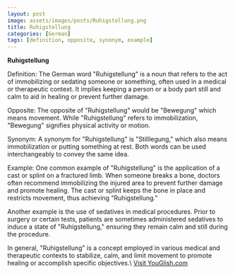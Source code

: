```yaml
---
layout: post
image: assets/images/posts/Ruhigstellung.png
title: Ruhigstellung
categories: [German]
tags: [definition, opposite, synonym, example]
---
```


**Ruhigstellung**

Definition: The German word "Ruhigstellung" is a noun that refers to the act of immobilizing or sedating someone or something, often used in a medical or therapeutic context. It implies keeping a person or a body part still and calm to aid in healing or prevent further damage. 

Opposite: The opposite of "Ruhigstellung" would be "Bewegung" which means movement. While "Ruhigstellung" refers to immobilization, "Bewegung" signifies physical activity or motion.

Synonym: A synonym for "Ruhigstellung" is "Stilllegung," which also means immobilization or putting something at rest. Both words can be used interchangeably to convey the same idea.

Example: One common example of "Ruhigstellung" is the application of a cast or splint on a fractured limb. When someone breaks a bone, doctors often recommend immobilizing the injured area to prevent further damage and promote healing. The cast or splint keeps the bone in place and restricts movement, thus achieving "Ruhigstellung."

Another example is the use of sedatives in medical procedures. Prior to surgery or certain tests, patients are sometimes administered sedatives to induce a state of "Ruhigstellung," ensuring they remain calm and still during the procedure.

In general, "Ruhigstellung" is a concept employed in various medical and therapeutic contexts to stabilize, calm, and limit movement to promote healing or accomplish specific objectives.\ <a id="yg-widget-0" class="youglish-widget" data-query="Ruhigstellung" data-lang="german" data-components="8412" data-auto-start="0" data-bkg-color="theme_light" data-title="How%20to%20pronounce%20Ruhigstellung%20in%20German"  rel="nofollow" href="https://youglish.com">Visit YouGlish.com</a><script async src="https://youglish.com/public/emb/widget.js" charset="utf-8"></script>